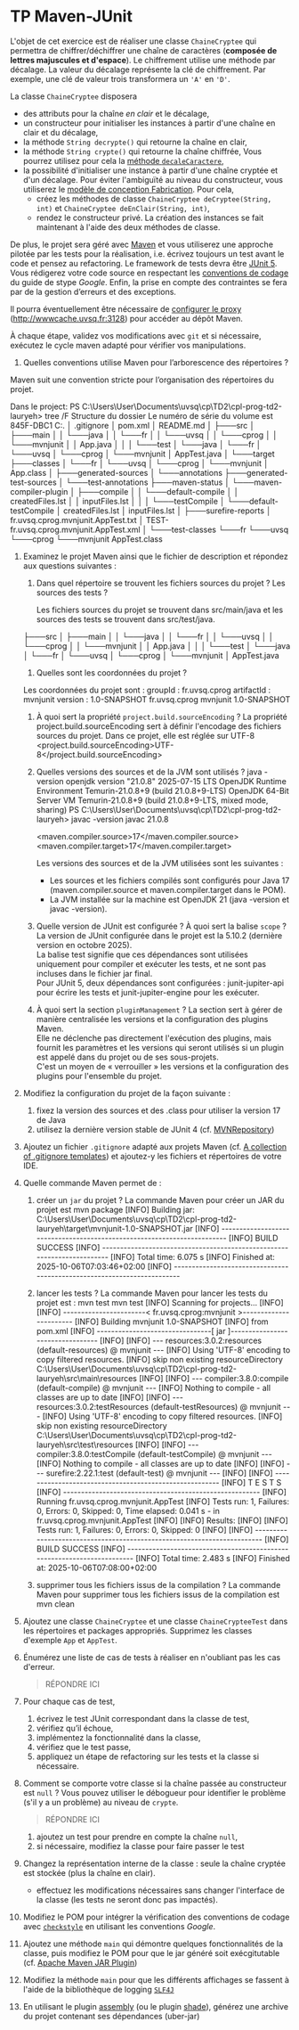# TP Maven-JUnit
L'objet de cet exercice est de réaliser une classe `ChaineCryptee` qui permettra de chiffrer/déchiffrer une chaîne de caractères (**composée de lettres majuscules et d'espace**).
Le chiffrement utilise une méthode par décalage.
La valeur du décalage représente la clé de chiffrement.
Par exemple, une clé de valeur trois transformera un `'A'` en `'D'`.

La classe `ChaineCryptee` disposera
* des attributs pour la chaîne *en clair* et le décalage,
* un constructeur pour initialiser les instances à partir d'une chaîne en clair et du décalage,
* la méthode `String decrypte()` qui retourne la chaîne en clair,
* la méthode `String crypte()` qui retourne la chaîne chiffrée,
Vous pourrez utilisez pour cela la [méthode `decaleCaractere`](https://gist.github.com/hal91190/4f3a0941e652e82a5e1c572834d97827),
* la possibilité d'initialiser une instance à partir d'une chaîne cryptée et d'un décalage.
Pour éviter l'ambiguïté au niveau du constructeur, vous utiliserez le [modèle de conception Fabrication](http://fr.wikipedia.org/wiki/Fabrique_%28patron_de_conception%29#Autres_avantages_et_variantes).
Pour cela,
    * créez les méthodes de classe `ChaineCryptee deCryptee(String, int)` et `ChaineCryptee deEnClair(String, int)`,
    * rendez le constructeur privé.
La création des instances se fait maintenant à l'aide des deux méthodes de classe.

De plus, le projet sera géré avec [Maven](https://maven.apache.org/) et vous utiliserez une approche pilotée par les tests pour la réalisation, i.e. écrivez toujours un test avant le code et pensez au refactoring.
Le framework de tests devra être [JUnit 5](https://junit.org/junit5/).
Vous rédigerez votre code source en respectant les [conventions de codage](https://google.github.io/styleguide/javaguide.html) du guide de stype _Google_.
Enfin, la prise en compte des contraintes se fera par de la gestion d’erreurs et des exceptions.

Il pourra éventuellement être nécessaire de [configurer le proxy](http://maven.apache.org/guides/mini/guide-proxies.html) (http://wwwcache.uvsq.fr:3128) pour accéder au dépôt Maven.

À chaque étape, validez vos modifications avec `git` et si nécessaire, exécutez le cycle maven adapté pour vérifier vos manipulations.

1.  Quelles conventions utilise Maven pour l’arborescence des répertoires ?

Maven suit une convention stricte pour l’organisation des répertoires du projet.

Dans le project: 
    PS C:\Users\User\Documents\uvsq\cp\TD2\cpl-prog-td2-lauryeh> tree /F
Structure du dossier
Le numéro de série du volume est 845F-DBC1
C:.
│   .gitignore
│   pom.xml
│   README.md
│
├───src
│   ├───main
│   │   └───java
│   │       └───fr
│   │           └───uvsq
│   │               └───cprog
│   │                   └───mvnjunit
│   │                           App.java
│   │
│   └───test
│       └───java
│           └───fr
│               └───uvsq
│                   └───cprog
│                       └───mvnjunit
│                               AppTest.java
│
└───target
    ├───classes
    │   └───fr
    │       └───uvsq
    │           └───cprog
    │               └───mvnjunit
    │                       App.class
    │
    ├───generated-sources
    │   └───annotations
    ├───generated-test-sources
    │   └───test-annotations
    ├───maven-status
    │   └───maven-compiler-plugin
    │       ├───compile
    │       │   └───default-compile
    │       │           createdFiles.lst
    │       │           inputFiles.lst
    │       │
    │       └───testCompile
    │           └───default-testCompile
    │                   createdFiles.lst
    │                   inputFiles.lst
    │
    ├───surefire-reports
    │       fr.uvsq.cprog.mvnjunit.AppTest.txt
    │       TEST-fr.uvsq.cprog.mvnjunit.AppTest.xml
    │
    └───test-classes
        └───fr
            └───uvsq
                └───cprog
                    └───mvnjunit
                            AppTest.class

1.  Examinez le projet Maven ainsi que le fichier de description et répondez aux questions suivantes :
    1.  Dans quel répertoire se trouvent les fichiers sources du projet ? Les sources des tests ?
        
        Les fichiers sources du projet se trouvent dans src/main/java et les sources des tests se trouvent dans src/test/java.

    ├───src
    │   ├───main
    │   │   └───java
    │   │       └───fr
    │   │           └───uvsq
    │   │               └───cprog
    │   │                   └───mvnjunit
    │   │                           App.java
    │   │
    │   └───test
    │       └───java
    │           └───fr
    │               └───uvsq
    │                   └───cprog
    │                       └───mvnjunit
    │                               AppTest.java
    1. Quelles sont les coordonnées du projet ?

    Les coordonnées du projet sont :
    groupId : fr.uvsq.cprog
    artifactId : mvnjunit
    version : 1.0-SNAPSHOT
        <groupId>fr.uvsq.cprog</groupId>
        <artifactId>mvnjunit</artifactId>
        <version>1.0-SNAPSHOT</version>

    1. À quoi sert la propriété `project.build.sourceEncoding` ?
        La propriété project.build.sourceEncoding sert à définir l'encodage des fichiers sources du projet.
        Dans ce projet, elle est réglée sur UTF-8
         <project.build.sourceEncoding>UTF-8</project.build.sourceEncoding>

    1. Quelles versions des sources et de la JVM sont utilisés ?
        java -version
        openjdk version "21.0.8" 2025-07-15 LTS
        OpenJDK Runtime Environment Temurin-21.0.8+9 (build 21.0.8+9-LTS)
        OpenJDK 64-Bit Server VM Temurin-21.0.8+9 (build 21.0.8+9-LTS, mixed mode, sharing)
        PS C:\Users\User\Documents\uvsq\cp\TD2\cpl-prog-td2-lauryeh> javac -version
        javac 21.0.8

        <maven.compiler.source>17</maven.compiler.source>
        <maven.compiler.target>17</maven.compiler.target>

        Les versions des sources et de la JVM utilisées sont les suivantes : 
        - Les sources et les fichiers compilés sont configurés pour Java 17 (maven.compiler.source et maven.compiler.target dans le POM). 
        - La JVM installée sur la machine est OpenJDK 21 (java -version et javac -version).



    1. Quelle version de JUnit est configurée ? À quoi sert la balise `scope` ?
        La version de JUnit configurée dans le projet est la 5.10.2 (dernière version en octobre 2025).  
        La balise <scope>test</scope> signifie que ces dépendances sont utilisées uniquement pour compiler et exécuter les tests, et ne sont pas incluses dans le fichier jar final.  
        Pour JUnit 5, deux dépendances sont configurées : junit-jupiter-api pour écrire les tests et junit-jupiter-engine pour les exécuter.

    1. À quoi sert la section `pluginManagement` ?
            La section <pluginManagement> sert à gérer de manière centralisée les versions et la configuration des plugins Maven.  
    Elle ne déclenche pas directement l'exécution des plugins, mais fournit les paramètres et les versions qui seront utilisés si un plugin est appelé dans <build><plugins> du projet ou de ses sous-projets.  
    C'est un moyen de « verrouiller » les versions et la configuration des plugins pour l'ensemble du projet.


1.  Modifiez la configuration du projet de la façon suivante :
    1.  fixez la version des sources et des .class pour utiliser la version 17 de Java
    1.  utilisez la dernière version stable de JUnit 4 (cf. [MVNRepository](https://mvnrepository.com/))
1.  Ajoutez un fichier `.gitignore` adapté aux projets Maven (cf. [A collection of .gitignore templates](https://github.com/github/gitignore)) et ajoutez-y les fichiers et répertoires de votre IDE.
1.  Quelle commande Maven permet de :
    1.  créer un `jar` du projet ?
        La commande Maven pour créer un JAR du projet est mvn package
        [INFO] Building jar: C:\Users\User\Documents\uvsq\cp\TD2\cpl-prog-td2-lauryeh\target\mvnjunit-1.0-SNAPSHOT.jar
        [INFO] ------------------------------------------------------------------------
        [INFO] BUILD SUCCESS
        [INFO] ------------------------------------------------------------------------
        [INFO] Total time:  6.075 s
        [INFO] Finished at: 2025-10-06T07:03:46+02:00
        [INFO] ------------------------------------------------------------------------

    1. lancer les tests ?
        La commande Maven pour lancer les tests du projet est : mvn test
         mvn test
    [INFO] Scanning for projects...
    [INFO]
    [INFO] -----------------------< fr.uvsq.cprog:mvnjunit >-----------------------
    [INFO] Building mvnjunit 1.0-SNAPSHOT
    [INFO]   from pom.xml
    [INFO] --------------------------------[ jar ]---------------------------------
    [INFO]
    [INFO] --- resources:3.0.2:resources (default-resources) @ mvnjunit ---
    [INFO] Using 'UTF-8' encoding to copy filtered resources.
    [INFO] skip non existing resourceDirectory C:\Users\User\Documents\uvsq\cp\TD2\cpl-prog-td2-lauryeh\src\main\resources
    [INFO]
    [INFO] --- compiler:3.8.0:compile (default-compile) @ mvnjunit ---
    [INFO] Nothing to compile - all classes are up to date
    [INFO]
    [INFO] --- resources:3.0.2:testResources (default-testResources) @ mvnjunit ---
    [INFO] Using 'UTF-8' encoding to copy filtered resources.
    [INFO] skip non existing resourceDirectory C:\Users\User\Documents\uvsq\cp\TD2\cpl-prog-td2-lauryeh\src\test\resources
    [INFO]
    [INFO] --- compiler:3.8.0:testCompile (default-testCompile) @ mvnjunit ---
    [INFO] Nothing to compile - all classes are up to date
    [INFO]
    [INFO] --- surefire:2.22.1:test (default-test) @ mvnjunit ---
    [INFO]
    [INFO] -------------------------------------------------------
    [INFO]  T E S T S
    [INFO] -------------------------------------------------------
    [INFO] Running fr.uvsq.cprog.mvnjunit.AppTest
    [INFO] Tests run: 1, Failures: 0, Errors: 0, Skipped: 0, Time elapsed: 0.041 s - in fr.uvsq.cprog.mvnjunit.AppTest
    [INFO]
    [INFO] Results:
    [INFO]
    [INFO] Tests run: 1, Failures: 0, Errors: 0, Skipped: 0
    [INFO]
    [INFO] ------------------------------------------------------------------------
    [INFO] BUILD SUCCESS
    [INFO] ------------------------------------------------------------------------
    [INFO] Total time:  2.483 s
    [INFO] Finished at: 2025-10-06T07:08:00+02:00

    1. supprimer tous les fichiers issus de la compilation ?
        La commande Maven pour supprimer tous les fichiers issus de la compilation est mvn clean

1.  Ajoutez une classe `ChaineCryptee` et une classe `ChaineCrypteeTest` dans les répertoires et packages appropriés.
    Supprimez les classes d'exemple `App` et `AppTest`.
1.  Énumérez une liste de cas de tests à réaliser en n'oubliant pas les cas d'erreur.
    > RÉPONDRE ICI
1.  Pour chaque cas de test,
    1. écrivez le test JUnit correspondant dans la classe de test,
    1. vérifiez qu’il échoue,
    1. implémentez la fonctionnalité dans la classe,
    1. vérifiez que le test passe,
    1. appliquez un étape de refactoring sur les tests et la classe si nécessaire.
1.  Comment se comporte votre classe si la chaîne passée au constructeur est `null` ?
Vous pouvez utiliser le débogueur pour identifier le problème (s'il y a un problème) au niveau de `crypte`.
    > RÉPONDRE ICI
    1. ajoutez un test pour prendre en compte la chaîne `null`,
    1. si nécessaire, modifiez la classe pour faire passer le test
1. Changez la représentation interne de la classe : seule la chaîne cryptée est stockée (plus la chaîne en clair).
    * effectuez les modifications nécessaires sans changer l'interface de la classe (les tests ne seront donc pas impactés).
1.  Modifiez le POM pour intégrer la vérification des conventions de codage avec [`checkstyle`](http://maven.apache.org/plugins/maven-checkstyle-plugin/) en utilisant les conventions _Google_.
1.  Ajoutez une méthode `main` qui démontre quelques fonctionnalités de la classe, puis modifiez le POM pour que le jar généré soit exécgitutable (cf. [Apache Maven JAR Plugin](https://maven.apache.org/plugins/maven-jar-plugin/index.html))
1.  Modifiez la méthode `main` pour que les différents affichages se fassent à l'aide de la bibliothèque de logging [`SLF4J`](http://www.sgulf4j.org/)
1. En utilisant le plugin [assembly](https://maven.apache.org/plugins/maven-assembly-plugin/) (ou le plugin [shade](https://maven.apache.org/plugins/maven-shade-plugin/)), générez une archive du projet contenant ses dépendances (uber-jar)
